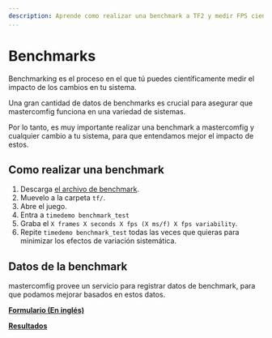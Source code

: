 ```yaml
---
description: Aprende como realizar una benchmark a TF2 y medir FPS científicamente.
...
```


# Benchmarks

Benchmarking es el proceso en el que tú puedes científicamente medir el impacto de los cambios en tu sistema.

Una gran cantidad de datos de benchmarks es crucial para asegurar que mastercomfig funciona en una variedad de sistemas.

Por lo tanto, es muy importante realizar una benchmark a mastercomfig y cualquier cambio a tu sistema, para que entendamos mejor el impacto de estos.

## Como realizar una benchmark

1. Descarga [el archivo de benchmark](https://mega.nz/#!f8tlhDhR!nYgghqybOK15ObUykEczewB3242XHb_bJ4JP0rv1q6k).
2. Muevelo a la carpeta `tf/`.
3. Abre el juego.
4. Entra a `timedemo benchmark_test`
5. Graba el  `X frames X seconds X fps (X ms/f) X fps variability`.
6. Repite `timedemo benchmark_test` todas las veces que quieras para minimizar los efectos de variación sistemática.

## Datos de la benchmark

mastercomfig provee un servicio para registrar datos de benchmark, para que podamos mejorar basados en estos datos.

[**Formulario (En inglés)**](https://airtable.com/shrckjh0jqeZdeIYN)

[**Resultados**](https://airtable.com/shrxpulcQulOi16Wm)
